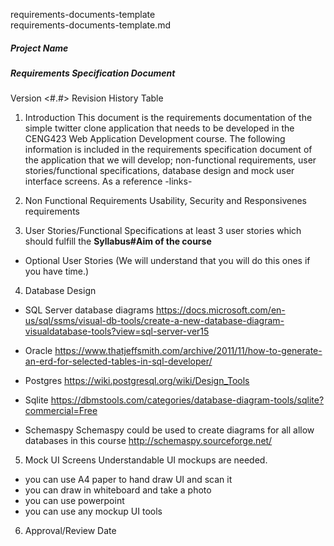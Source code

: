 requirements-documents-template  
requirements-documents-template.md
##### Project Name
##### Requirements Specification Document
Version <#.#>
Revision History Table

1. Introduction
This document is the requirements documentation of the simple twitter clone application that needs to be developed in the CENG423 Web Application Development course. The following information is included in the requirements specification document of the application that we will develop; non-functional requirements, user stories/functional specifications, database design and mock user interface screens. As a reference -links-

2. Non Functional Requirements
Usability, Security and Responsivenes requirements

3. User Stories/Functional Specifications
at least 3 user stories which should fulfill the **Syllabus#Aim of the course**
- Optional User Stories (We will understand that you will do this ones if you have time.)

4. Database Design
- SQL Server
database diagrams
https://docs.microsoft.com/en-us/sql/ssms/visual-db-tools/create-a-new-database-diagram-visualdatabase-tools?view=sql-server-ver15 
- Oracle
https://www.thatjeffsmith.com/archive/2011/11/how-to-generate-an-erd-for-selected-tables-in-sql-developer/ 
 
- Postgres
    https://wiki.postgresql.org/wiki/Design_Tools 

- Sqlite
https://dbmstools.com/categories/database-diagram-tools/sqlite?commercial=Free 
- Schemaspy
Schemaspy could be used to create diagrams for all allow databases in this course 
http://schemaspy.sourceforge.net/ 

5. Mock UI Screens
Understandable UI mockups are needed.
- you can use A4 paper to hand draw UI and scan it
- you can draw in whiteboard and take a photo
- you can use powerpoint
- you can use any mockup UI tools

6. Approval/Review Date


